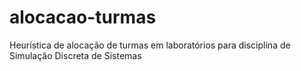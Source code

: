 # alocacao-turmas
Heurística de alocação de turmas em laboratórios para disciplina de Simulação Discreta de Sistemas
